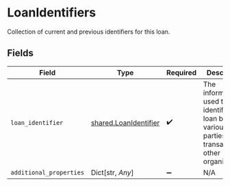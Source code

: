 # LoanIdentifiers

Collection of current and previous identifiers for this loan.


## Fields

| Field                                                                                                    | Type                                                                                                     | Required                                                                                                 | Description                                                                                              |
| -------------------------------------------------------------------------------------------------------- | -------------------------------------------------------------------------------------------------------- | -------------------------------------------------------------------------------------------------------- | -------------------------------------------------------------------------------------------------------- |
| `loan_identifier`                                                                                        | [shared.LoanIdentifier](../../models/shared/loanidentifier.md)                                           | :heavy_check_mark:                                                                                       | The information used to identify this loan by various parties to the transaction or other organizations. |
| `additional_properties`                                                                                  | Dict[str, *Any*]                                                                                         | :heavy_minus_sign:                                                                                       | N/A                                                                                                      |